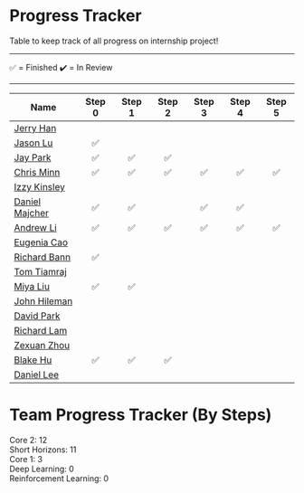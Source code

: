 # Progress Tracker

Table to keep track of all progress on internship project! <br />

---

✅ = Finished
✔️ = In Review

---

| Name                                                               | Step 0 | Step 1 | Step 2 | Step 3 | Step 4 | Step 5 |
| ------------------------------------------------------------------ | :----: | :----: | :----: | :----: | :----: | :----: |
| [Jerry Han](https://github.com/jerry-hannn/nuft-training)          ||||||
| [Jason Lu](https://github.com/Jasonxlu/learnsomething)             |✅|||||
| [Jay Park](https://github.com/kyeoul/learnsomething)               |✅|✅|✅|||
| [Chris Minn](https://github.com/minnce/shxiv)                      |✅|✅|✅|✅|✅|✅|
| [Izzy Kinsley](https://github.com/IzzyHuang/learnsomething)        ||||||
| [Daniel Majcher](https://github.com/daniel-majcher/learnsomething) |✅|✅||✅|✅||
| [Andrew Li](https://github.com/andrlime/learnsomething)            |✅|✅|✅|✅|✅|✅|
| [Eugenia Cao](https://github.com/eugenia0804/learnsomething)       |||||||
| [Richard Bann](https://github.com/drahc1R/learnsomething)          |✅||||||
| [Tom Tiamraj](https://github.com/JerayuT/learnsomething)           |||||||
| [Miya Liu](https://github.com/miyaliu627/learnsomething)           |✅|✅|||||
| [John Hileman](https://github.com/jhileman07/learnsomething)       |||||||
| [David Park](https://github.com/dpark4/learnsomething)             |||||||
| [Richard Lam](https://github.com/Lam-Richard/learnsomething)       |||||||
| [Zexuan Zhou](https://github.com/HZZX0318/learnsomething)          |||||||
| [Blake Hu](https://github.com/blake-hu/learnsomething)             |✅|✅|✅||||
| [Daniel Lee](https://github.com/Dsl03/learnsomething/)             |||||||

# Team Progress Tracker (By Steps)

Core 2: 12  <br />
Short Horizons: 11  <br />
Core 1: 3  <br /> 
Deep Learning: 0  <br />
Reinforcement Learning: 0
